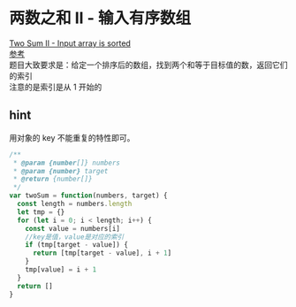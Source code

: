 # 两数之和 II - 输入有序数组

[Two Sum II - Input array is sorted](https://leetcode.com/problems/two-sum-ii-input-array-is-sorted/)  
[参考](https://github.com/azl397985856/leetcode/blob/master/problems/167.two-sum-ii-input-array-is-sorted.md)  
题目大致要求是：给定一个排序后的数组，找到两个和等于目标值的数，返回它们的索引  
注意的是索引是从 1 开始的

## hint

用对象的 key 不能重复的特性即可。

```js
/**
 * @param {number[]} numbers
 * @param {number} target
 * @return {number[]}
 */
var twoSum = function(numbers, target) {
  const length = numbers.length
  let tmp = {}
  for (let i = 0; i < length; i++) {
    const value = numbers[i]
    //key是值，value是对应的索引
    if (tmp[target - value]) {
      return [tmp[target - value], i + 1]
    }
    tmp[value] = i + 1
  }
  return []
}
```
